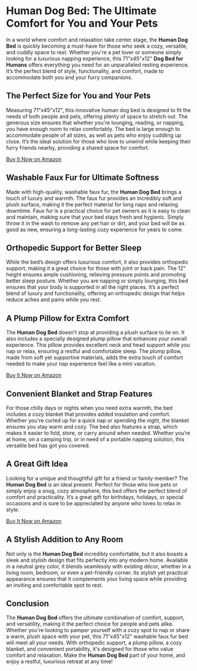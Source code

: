 # Human Dog Bed: The Ultimate Comfort for You and Your Pets

In a world where comfort and relaxation take center stage, the **Human Dog Bed** is quickly becoming a must-have for those who seek a cozy, versatile, and cuddly space to rest. Whether you're a pet lover or someone simply looking for a luxurious napping experience, this 71"x45"x12" **Dog Bed for Humans** offers everything you need for an unparalleled resting experience. It’s the perfect blend of style, functionality, and comfort, made to accommodate both you and your furry companions.

## The Perfect Size for You and Your Pets

Measuring 71"x45"x12", this innovative human dog bed is designed to fit the needs of both people and pets, offering plenty of space to stretch out. The generous size ensures that whether you're lounging, reading, or napping, you have enough room to relax comfortably. The bed is large enough to accommodate people of all sizes, as well as pets who enjoy cuddling up close. It’s the ideal solution for those who love to unwind while keeping their furry friends nearby, providing a shared space for comfort.
 
 [Buy It Now on Amazon](https://amzn.to/404CdTH)
## Washable Faux Fur for Ultimate Softness

Made with high-quality, washable faux fur, the **Human Dog Bed** brings a touch of luxury and warmth. The faux fur provides an incredibly soft and plush surface, making it the perfect material for long naps and relaxing downtime. Faux fur is a practical choice for pet owners as it is easy to clean and maintain, making sure that your bed stays fresh and hygienic. Simply throw it in the wash to remove any pet hair or dirt, and your bed will be as good as new, ensuring a long-lasting cozy experience for years to come.

## Orthopedic Support for Better Sleep

While the bed’s design offers luxurious comfort, it also provides orthopedic support, making it a great choice for those with joint or back pain. The 12" height ensures ample cushioning, relieving pressure points and promoting better sleep posture. Whether you are napping or simply lounging, this bed ensures that your body is supported in all the right places. It’s a perfect blend of luxury and functionality, offering an orthopedic design that helps reduce aches and pains while you rest.

## A Plump Pillow for Extra Comfort

The **Human Dog Bed** doesn’t stop at providing a plush surface to lie on. It also includes a specially designed plump pillow that enhances your overall experience. This pillow provides excellent neck and head support while you nap or relax, ensuring a restful and comfortable sleep. The plump pillow, made from soft yet supportive materials, adds the extra touch of comfort needed to make your nap experience feel like a mini vacation.

[Buy It Now on Amazon](https://amzn.to/404CdTH)
## Convenient Blanket and Strap Features

For those chilly days or nights when you need extra warmth, the bed includes a cozy blanket that provides added insulation and comfort. Whether you're curled up for a quick nap or spending the night, the blanket ensures you stay warm and cozy. The bed also features a strap, which makes it easier to fold, store, or carry around when needed. Whether you’re at home, on a camping trip, or in need of a portable napping solution, this versatile bed has got you covered.

## A Great Gift Idea

Looking for a unique and thoughtful gift for a friend or family member? The **Human Dog Bed** is an ideal present. Perfect for those who love pets or simply enjoy a snug, cozy atmosphere, this bed offers the perfect blend of comfort and practicality. It’s a great gift for birthdays, holidays, or special occasions and is sure to be appreciated by anyone who loves to relax in style.

[Buy It Now on Amazon](https://amzn.to/404CdTH)
## A Stylish Addition to Any Room

Not only is the **Human Dog Bed** incredibly comfortable, but it also boasts a sleek and stylish design that fits perfectly into any modern home. Available in a neutral grey color, it blends seamlessly with existing décor, whether in a living room, bedroom, or even a pet-friendly corner. Its stylish yet practical appearance ensures that it complements your living space while providing an inviting and comfortable spot to rest.

## Conclusion

The **Human Dog Bed** offers the ultimate combination of comfort, support, and versatility, making it the perfect choice for people and pets alike. Whether you're looking to pamper yourself with a cozy spot to nap or share a warm, plush space with your pet, this 71"x45"x12" washable faux fur bed will meet all your needs. With orthopedic support, a plump pillow, a cozy blanket, and convenient portability, it's designed for those who value comfort and relaxation. Make the **Human Dog Bed** part of your home, and enjoy a restful, luxurious retreat at any time!
